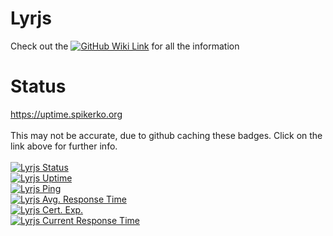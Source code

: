 # Lyrjs
Check out the [![GitHub Wiki Link](https://img.shields.io/badge/wiki-documentation-forestgreen?style=for-the-badge)](https://github.com/SpikeNew7774/Lyrjs/wiki) for all the information

# Status
https://uptime.spikerko.org
\
\
This may not be accurate, due to github caching these badges. Click on the link above for further info.\
\
[![Lyrjs Status](https://uptime.spikerko.org/api/badge/11/status?style=for-the-badge)](https://uptime.spikerko.org)\
[![Lyrjs Uptime](https://uptime.spikerko.org/api/badge/11/uptime?style=for-the-badge)](https://uptime.spikerko.org)\
[![Lyrjs Ping](https://uptime.spikerko.org/api/badge/11/ping?style=for-the-badge)](https://uptime.spikerko.org)\
[![Lyrjs Avg. Response Time](https://uptime.spikerko.org/api/badge/11/avg-response?style=for-the-badge)](https://uptime.spikerko.org)\
[![Lyrjs Cert. Exp.](https://uptime.spikerko.org/api/badge/11/cert-exp?style=for-the-badge)](https://uptime.spikerko.org)\
[![Lyrjs Current Response Time](https://uptime.spikerko.org/api/badge/11/response?style=for-the-badge)](https://uptime.spikerko.org)

